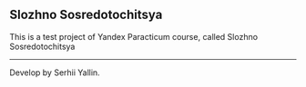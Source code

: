 ## Slozhno Sosredotochitsya

This is a test project of Yandex Paracticum course, called Slozhno Sosredotochitsya

---

Develop by Serhii Yallin.